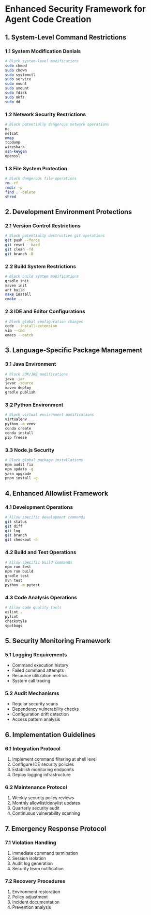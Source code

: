 # Enhanced Security Framework for Agent Code Creation

## 1. System-Level Command Restrictions

### 1.1 System Modification Denials
```bash
# Block system-level modifications
sudo chmod
sudo chown
sudo systemctl
sudo service
sudo mount
sudo umount
sudo fdisk
sudo mkfs
sudo dd
```

### 1.2 Network Security Restrictions
```bash
# Block potentially dangerous network operations
nc
netcat
nmap
tcpdump
wireshark
ssh-keygen
openssl
```

### 1.3 File System Protection
```bash
# Block dangerous file operations
rm -rf
rmdir -p
find . -delete
shred
```

## 2. Development Environment Protections

### 2.1 Version Control Restrictions
```bash
# Block potentially destructive git operations
git push --force
git reset --hard
git clean -fd
git branch -D
```

### 2.2 Build System Restrictions
```bash
# Block build system modifications
gradle init
maven init
ant build
make install
cmake ..
```

### 2.3 IDE and Editor Configurations
```bash
# Block global configuration changes
code --install-extension
vim --cmd
emacs --batch
```

## 3. Language-Specific Package Management

### 3.1 Java Environment
```bash
# Block JDK/JRE modifications
java -jar
javac -source
maven deploy
gradle publish
```

### 3.2 Python Environment
```bash
# Block virtual environment modifications
virtualenv
python -m venv
conda create
conda install
pip freeze
```

### 3.3 Node.js Security
```bash
# Block global package installations
npm audit fix
npm update -g
yarn upgrade
pnpm install -g
```

## 4. Enhanced Allowlist Framework

### 4.1 Development Operations
```bash
# Allow specific development commands
git status
git diff
git log
git branch
git checkout -b
```

### 4.2 Build and Test Operations
```bash
# Allow specific build commands
npm run test
npm run build
gradle test
mvn test
python -m pytest
```

### 4.3 Code Analysis Operations
```bash
# Allow code quality tools
eslint .
pylint
checkstyle
spotbugs
```

## 5. Security Monitoring Framework

### 5.1 Logging Requirements
- Command execution history
- Failed command attempts
- Resource utilization metrics
- System call tracing

### 5.2 Audit Mechanisms
- Regular security scans
- Dependency vulnerability checks
- Configuration drift detection
- Access pattern analysis

## 6. Implementation Guidelines

### 6.1 Integration Protocol
1. Implement command filtering at shell level
2. Configure IDE security policies
3. Establish monitoring endpoints
4. Deploy logging infrastructure

### 6.2 Maintenance Protocol
1. Weekly security policy reviews
2. Monthly allowlist/denylist updates
3. Quarterly security audit
4. Continuous vulnerability scanning

## 7. Emergency Response Protocol

### 7.1 Violation Handling
1. Immediate command termination
2. Session isolation
3. Audit log generation
4. Security team notification

### 7.2 Recovery Procedures
1. Environment restoration
2. Policy adjustment
3. Incident documentation
4. Prevention analysis
